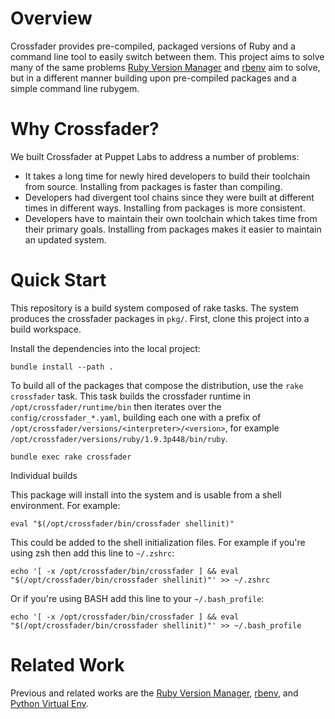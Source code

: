 Overview
====

Crossfader provides pre-compiled, packaged versions of Ruby and a command line
tool to easily switch between them.  This project aims to solve many of the
same problems [Ruby Version Manager][rvm] and [rbenv][rbenv] aim to solve, but
in a different manner building upon pre-compiled packages and a simple command
line rubygem.

Why Crossfader?
====

We built Crossfader at Puppet Labs to address a number of problems:

 * It takes a long time for newly hired developers to build their toolchain
   from source.  Installing from packages is faster than compiling.
 * Developers had divergent tool chains since they were built at different
   times in different ways.  Installing from packages is more consistent.
 * Developers have to maintain their own toolchain which takes time from
   their primary goals.  Installing from packages makes it easier to maintain
   an updated system.


Quick Start
====

This repository is a build system composed of rake tasks.  The system produces
the crossfader packages in `pkg/`.  First, clone this project into a build
workspace.

Install the dependencies into the local project:

    bundle install --path .

To build all of the packages that compose the distribution, use the `rake
crossfader` task.  This task builds the crossfader runtime in
`/opt/crossfader/runtime/bin` then iterates over the
`config/crossfader_*.yaml`, building each one with a prefix of
`/opt/crossfader/versions/<interpreter>/<version>`, for example
`/opt/crossfader/versions/ruby/1.9.3p448/bin/ruby`.

    bundle exec rake crossfader

Individual builds

This package will install into the system and is usable from a shell
environment.  For example:

    eval "$(/opt/crossfader/bin/crossfader shellinit)"

This could be added to the shell initialization files.  For example if you're
using zsh then add this line to `~/.zshrc`:

    echo '[ -x /opt/crossfader/bin/crossfader ] && eval "$(/opt/crossfader/bin/crossfader shellinit)"' >> ~/.zshrc

Or if you're using BASH add this line to your `~/.bash_profile`:

    echo '[ -x /opt/crossfader/bin/crossfader ] && eval "$(/opt/crossfader/bin/crossfader shellinit)"' >> ~/.bash_profile

Related Work
====

Previous and related works are the [Ruby Version Manager][rvm], [rbenv][rbenv],
and [Python Virtual Env][virtualenv].

[rbenv]: https://github.com/sstephenson/rbenv
[rvm]: https://rvm.io/
[virtualenv]: https://github.com/pypa/virtualenv/
